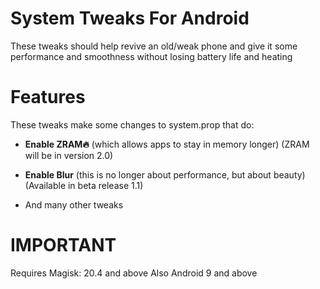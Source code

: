 # System Tweaks For Android
These tweaks should help revive an old/weak phone and give it some performance and smoothness without losing battery life and heating
# Features
These tweaks make some changes to system.prop that do:
- **Enable ZRAM🔥** (which allows apps to stay in memory longer) (ZRAM will be in version 2.0)

- **Enable Blur** (this is no longer about performance, but about beauty) (Available in beta release 1.1) 
- And many other tweaks
# IMPORTANT
Requires Magisk: 20.4 and above Also Android 9 and above
